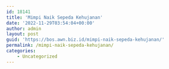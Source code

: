 ```yaml
---
id: 18141
title: 'Mimpi Naik Sepeda Kehujanan'
date: '2022-11-29T03:54:04+00:00'
author: admin
layout: post
guid: 'https://bos.awn.biz.id/mimpi-naik-sepeda-kehujanan/'
permalink: /mimpi-naik-sepeda-kehujanan/
categories:
    - Uncategorized
---
```


